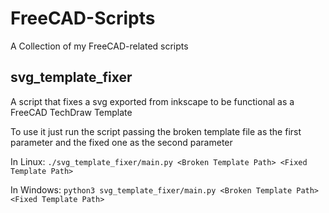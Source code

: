# FreeCAD-Scripts
A Collection of my FreeCAD-related scripts

## svg_template_fixer
A script that fixes a svg exported from inkscape to be functional as a FreeCAD TechDraw Template

To use it just run the script passing the broken template file as the first parameter and the fixed one as the second parameter

In Linux: `./svg_template_fixer/main.py <Broken Template Path> <Fixed Template Path>`

In Windows: `python3 svg_template_fixer/main.py <Broken Template Path> <Fixed Template Path>`